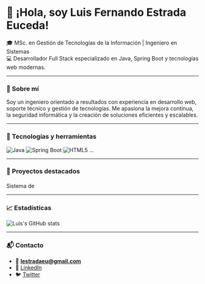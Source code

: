 # 👋 ¡Hola, soy Luis Fernando Estrada Euceda!

🎓 MSc. en Gestión de Tecnologías de la Información | Ingeniero en Sistemas  
💻 Desarrollador Full Stack especializado en Java, Spring Boot y tecnologías web modernas.

---

### 🚀 Sobre mí
Soy un ingeniero orientado a resultados con experiencia en desarrollo web, soporte técnico y gestión de tecnologías. Me apasiona la mejora continua, la seguridad informática y la creación de soluciones eficientes y escalables.

---

### 🧠 Tecnologías y herramientas
![Java](https://img.shields.io/badge/Java-ED8B00?style=for-the-badge&logo=openjdk&logoColor=white)
![Spring Boot](https://img.shields.io/badge/Spring%20Boot-6DB33F?style=for-the-badge&logo=springboot&logoColor=white)
![HTML5](https://img.shields.io/badge/HTML5-E34F26?style=for-the-badge&logo=html5&logoColor=white)
...

---

### 📂 Proyectos destacados
####  
Sistema de 
 

---

### 📈 Estadísticas
![Luis's GitHub stats](https://github-readme-stats.vercel.app/api?username=tuusuario&show_icons=true&theme=radical)

---

### 📬 Contacto
- 📧 **lestradaeu@gmail.com**  
- 💼 [LinkedIn](https://www.linkedin.com/in/luis-estrada-eu)  
- 🐦 [Twitter](https://twitter.com/Luis-Estrada)

